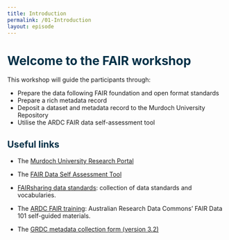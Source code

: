 ```yaml
---
title: Introduction
permalink: /01-Introduction
layout: episode
---
```

# <span style="color:#023047"> Welcome to the FAIR workshop </span>
This workshop will guide the participants through:

* Prepare the data following FAIR foundation and open format standards
* Prepare a rich metadata record
* Deposit a dataset and metadata record to the Murdoch University Repository
* Utilise the ARDC FAIR data self-assessment tool

## <span style="color:#023047"> **Useful links** </span>

* The [Murdoch University Research Portal](https://researchportal.murdoch.edu.au/)

* The [FAIR Data Self Assessment Tool](https://ardc.edu.au/resource/fair-data-self-assessment-tool/)

* [FAIRsharing data standards](https://fairsharing.org/): collection of data standards and vocabularies.

* The [ARDC FAIR training](https://au-research.github.io/FAIR-data-101-training/): Australian Research Data Commons’ FAIR Data 101 self-guided materials.

* The <a href="files/Copy of GRDC Metadata_Collection_Form_V3.2_notes_fixed.xlsx"> GRDC metadata collection form (version 3.2)</a>  
